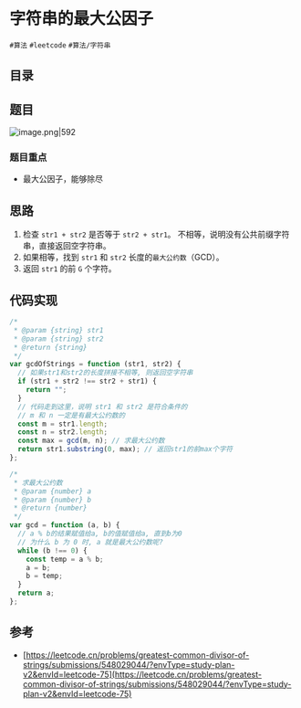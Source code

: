 
# 字符串的最大公因子


`#算法`  `#leetcode` `#算法/字符串`


## 目录
<!-- toc -->
 ## 题目 

![image.png|592](https://832-1310531898.cos.ap-beijing.myqcloud.com/85bd009b5d64c17b72e1ab92ba43cb31.png)

### 题目重点

- 最大公因子，能够除尽

## 思路

1. 检查  `str1 + str2` 是否等于 `str2 + str1`。 不相等，说明没有公共前缀字符串，直接返回空字符串。
2. 如果相等，找到 `str1` 和 `str2` 长度的`最大公约数`（GCD）。
3. 返回 `str1` 的前 `G` 个字符。

## 代码实现

```javascript
/*
 * @param {string} str1
 * @param {string} str2
 * @return {string}
 */
var gcdOfStrings = function (str1, str2) {
  // 如果str1和str2的长度拼接不相等, 则返回空字符串
  if (str1 + str2 !== str2 + str1) {
    return "";
  }
  // 代码走到这里，说明 str1 和 str2 是符合条件的
  // m 和 n 一定是有最大公约数的
  const m = str1.length;
  const n = str2.length;
  const max = gcd(m, n); // 求最大公约数
  return str1.substring(0, max); // 返回str1的前max个字符
};

/*
 * 求最大公约数
 * @param {number} a
 * @param {number} b
 * @return {number}
 */
var gcd = function (a, b) {
  // a % b的结果赋值给a, b的值赋值给a, 直到b为0
  // 为什么 b 为 0 时, a 就是最大公约数呢?
  while (b !== 0) {
    const temp = a % b;
    a = b;
    b = temp;
  }
  return a;
};

```

## 参考

- [https://leetcode.cn/problems/greatest-common-divisor-of-strings/submissions/548029044/?envType=study-plan-v2&envId=leetcode-75](https://leetcode.cn/problems/greatest-common-divisor-of-strings/submissions/548029044/?envType=study-plan-v2&envId=leetcode-75)

